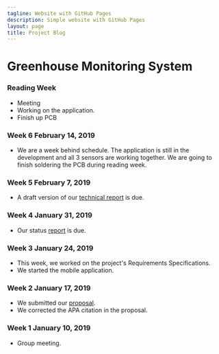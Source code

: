 ```yaml
---
tagline: Website with GitHub Pages
description: Simple website with GitHub Pages
layout: page
title: Project Blog
---
```


# Greenhouse Monitoring System

### Reading Week
* Meeting
* Working on the application.
* Finish up PCB

### Week 6 February 14, 2019
* We are a week behind schedule. The application is still in the development and all 3 sensors are working together. We are going to finish soldering the PCB during reading week.

### Week 5 February 7, 2019
* A draft version of our [technical report](https://github.com/PrincessHernandez/GreenhouseMonitoringSystem/blob/master/documentation/Project%20SRS%20draft%20(Week%205)/Project%20SRS%20(draft).docx) is due.

### Week 4 January 31, 2019
* Our status [report](https://github.com/PrincessHernandez/GreenhouseMonitoringSystem/blob/master/documentation/Status%20Update%20(Week%204)/Status%20Update%20draft.docx) is due.

### Week 3 January 24, 2019
* This week, we worked on the project's Requirements Specifications.
* We started the mobile application.

### Week 2 January 17, 2019
* We submitted our [proposal](https://github.com/PrincessHernandez/GreenhouseMonitoringSystem/blob/master/documentation/Proposal/ProjectProposalGreenhouseRev03.pdf).
* We corrected the APA citation in the proposal.

### Week 1 January 10, 2019
* Group meeting.
